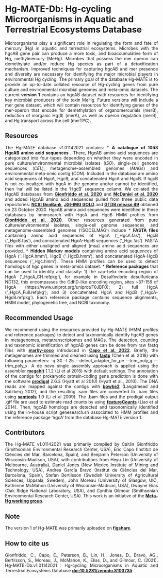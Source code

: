 # Hg-MATE-Db: Hg-cycling Microorganisms in Aquatic and Terrestrial Ecosystems Database
<p align="justify">
Microorganisms play a significant role in regulating the form and fate of mercury (Hg) in aquatic and terrestrial ecosystems. Microbes with the hgcAB gene pair can produce a more toxic, and bioaccumulative form of Hg, methylmercury (MeHg). Microbes that possess the mer operon can demethylate and/or reduce Hg species as part of a detoxification mechanism. Improved techniques for capturing hgcAB and mer presence and diversity are necessary for identifying the major microbial players in environmental Hg cycling. The primary goal of the database Hg-MATE is to provide an up-to-date collated resource of Hg-cycling genes from pure culture and environmental microbial genomes and meta-omic datasets. The current <b>version 1</b> contains an hgcAB dataset with resources for identifying key microbial producers of the toxin MeHg. Future versions  will include a mer gene dataset, which will contain resources for identifying genes of the mer-operon that encode for demethylation of organomercurials (merB), reduction of inorganic Hg(II) (merA), as well as operon regulation (merR), and Hg transport across the cell (merTPC).
</p>

## Resources
<p align="justify">
The Hg-MATE database v1.01142021 contains:
* <b> A catalogue of 1053 HgcAB amino acid sequences </b>. There, HgcAB amino acid sequences are categorized into four types depending on whether they were encoded in pure culture/environmental microbial isolates (<i>ISO</i>), single-cell genome sequences (<i>CEL</i>), metagenome-assembled genomes (<i>MAGs</i>) and environmental meta-omic contig (<i>CON</i>). Included in the database are amino acid sequences of HgcA, HgcB, and concatenated HgcA and HgcB. If hgcB is not co-localized with hgcA in the genome and/or cannot be identified, then ‘na’ will be listed in the ‘HgcB’ sequence column. We collated the HgcAB databases from <a href="https://doi.org/10.3389/fmicb.2020.541554" target="_blank"><b>Gionfriddo et al. 2020</b></a> and <a href="https://doi.org/10.1128/mSystems.00299-20" target="_blank"><b>McDaniel et al. 2020</b></a> and added HgcAB amino acid sequences pulled from three public data repositories: <a href="https://www.ncbi.nlm.nih.gov/genbank/" target="_blank"><b>NCBI GenBank</b></a>, <a href="https://gold.jgi.doe.gov/" target="_blank"><b>JGI-IMG GOLD</b></a> and <a href="https://gtdb.ecogenomic.org/" target="_blank"><b>GTDB release 89</b></a> obtained on 23 October 2020. HgcAB amino acid sequences were identified in these databases by hmmsearch with HgcA and HgcB HMM profiles from <a href="https://doi.org/10.3389/fmicb.2020.541554" target="_blank"><b>Gionfriddo et al. 2020</b></a>. Other resources generated from pure culture/environmental isolates, single-cell genome sequences, and metagenome-assembled genomes (‘ISOCELMAG’) include 
* <b>FASTA files </b> containing amino acid sequences of HgcA (‘_HgcA.fas’), HgcB (‘_HgcB.fas’), and concatenated HgcA-HgcB sequences (‘_Hgc.fas’). FASTA files with either unaligned and aligned (msa) amino acid sequences are provided.
* <b>Hidden Markov models</b> containing amino acid sequences of HgcA (‘_HgcA.hmm’), HgcB (‘_HgcB.hmm’), and concatenated HgcA-HgcB sequences (‘_Hgc.hmm’). These HMM profiles can be used to detect homologs of hgc genes in meta-omics dataset.
* <b>Reference packages</b> that can be used to identify and classify: 1) the cap-helix encoding region of HgcA (‘_HgcA_CH.refpkg‘), for example in Desulfovibrio desulfuricans ND132, this encompasses the CdhD-like encoding region, sites ~37-156 of HgcA (https://www.uniprot.org/uniprot/F0JBF0); 2) full HgcA (‘_HgcA_Full.refpkg‘); and 3) concatenated HgcA and HgcB (‘_HgcA-HgcB.refpkg‘). Each reference package contains sequence alignments, HMM model, phylogenetic tree, and NCBI taxonomy.
</p>


## Recommended Usage
<p align="justify">
  We recommend using the resources provided by Hg-MATE (HMM profiles and reference packages) to detect and taxonomically identify hgcAB genes in metagenomes, metatranscriptomes and MAGs. The detection, counting and taxonomic identification of hgcAB genes can be done from raw fastq files with <a href="https://academic.oup.com/bioinformatics/article/34/17/i884/5093234" target="_blank"><b>marky-coco</b></a> introduced in <a href="https://www.biorxiv.org/content/10.1101/2022.03.14.484253v1.abstract" target="_blank"><b>Capo et al. 2022</b></a>. Briefly, the metagenomes are trimmed and cleaned using <a href="https://academic.oup.com/bioinformatics/article/34/17/i884/5093234" target="_blank"><b>fastp</b></a> (Chen et al. 2018) with following parameters: -q 30 -l 25 --detect_adapter_for_pe --trim_poly_g --trim_poly_x. A de novo single assembly approach is applied using the assembler <a href="https://github.com/voutcn/megahit" target="_blank"><b>megahit</b></a> 1.1.2 (Li et al 2016) with default settings. The annotation of the contigs for prokaryotic protein-coding gene prediction is done with the software <a href="https://github.com/hyattpd/Prodigal" target="_blank"><b>prodigal</b></a> 2.6.3 (Hyatt et al 2010) (Hyatt et al., 2010). The DNA reads are mapped against the contigs with <a href="http://bowtie-bio.sourceforge.net/bowtie2/manual.shtml" target="_blank"><b>bowtie2</b></a> (Langdmead and Salzberg 2012), and the resulting .sam files are converted to .bam files using <a href="http://www.htslib.org/" target="_blank"><b>samtools</b></a> 1.9 (Li et al 2009). The .bam files and the prodigal output .gff file are used to estimate read counts by using <a href="https://rnnh.github.io/bioinfo-notebook/docs/featureCounts.html" target="_blank"><b>featureCounts</b></a>  (Liao et al 2014). Then, hgcAB homologs are detected and taxonomically identified using the in-house script genesearch.sh associated to HMM profiles and the reference package ‘hgcA’ from the database Hg-MATE version 1.
</p>

## Contributors
<p align="justify">
The Hg-MATE v1.01142021 was primarily compiled by Caitlin Gionfriddo (Smithsonian Environmental Research Center, USA), Eric Capo (Institut de Ciències del Mar, Barcelona, Spain), and Benjamin Peterson (University of Wisconsin-Madison, USA), with contributions from Heyu Lin (University of Melbourne, Australia), Daniel Jones (New Mexico Institute of Mining and Technology, USA), Andrea García Bravo (Institut de Ciències del Mar, Barcelona, Spain), Stefan Bertilsson (Swedish University of Agricultural Sciences, Uppsala, Sweden), John Moreau (University of Glasgow, UK), Katherine McMahon (University of Wisconsin-Madison, USA), Dwayne Elias (Oak Ridge National Laboratory, USA), and Cynthia Gilmour (Smithsonian Environmental Research Center, USA). This work is an initiative of the <a href="https://ercapo.wixsite.com/meta-hg" target="_blank"><b>Meta-Hg working group</b></a>.
</p>

## Note
<p align="justify">The version 1 of Hg-MATE was primarily uploaded on <a href="https://smithsonian.figshare.com/articles/dataset/Hg-MATE-Db_v1_01142021/13105370/1?file=26193689" ![image](https://github.com/ericcapo/Hg-MATE-database/assets/10795529/f57b1e9d-159f-4f47-b986-4a1d747f3bcb)target="_blank"><b>figshare</b></a>.</p>

## How to cite us
<p align="justify">
Gionfriddo, C., Capo, E., Peterson, B., Lin, H., Jones, D., Bravo, AG., Bertilsson, S., Moreau, J., McMahon, K., Elias, D., and Gilmour, C. (2021). Hg-MATE-Db.v1.01142021 : Hg-cycling Microorganisms in Aquatic and Terrestrial Ecosystems Database <a href="https://zenodo.org/record/6687122" target="_blank"><b>doi:10.5281/zenodo.8103735</b></a>
</p>
